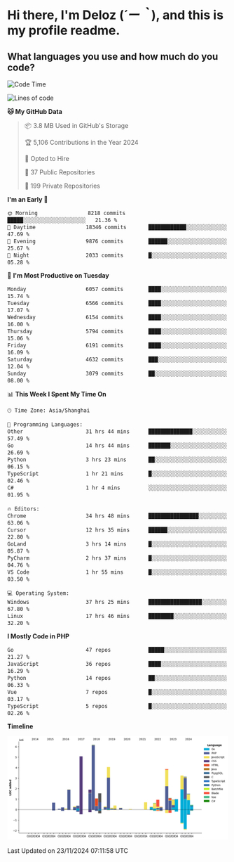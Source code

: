 # **Hi there, I'm Deloz (*´ー｀*), and this is my profile readme.**

## **What languages you use and how much do you code?**

<!--START_SECTION:waka-->
![Code Time](http://img.shields.io/badge/Code%20Time-5%2C106%20hrs%2038%20mins-blue)

![Lines of code](https://img.shields.io/badge/From%20Hello%20World%20I%27ve%20Written-42.4%20million%20lines%20of%20code-blue)

**🐱 My GitHub Data** 

> 📦 3.8 MB Used in GitHub's Storage 
 > 
> 🏆 5,106 Contributions in the Year 2024
 > 
> 💼 Opted to Hire
 > 
> 📜 37 Public Repositories 
 > 
> 🔑 199 Private Repositories 
 > 
**I'm an Early 🐤** 

```text
🌞 Morning                8218 commits        █████░░░░░░░░░░░░░░░░░░░░   21.36 % 
🌆 Daytime                18346 commits       ████████████░░░░░░░░░░░░░   47.69 % 
🌃 Evening                9876 commits        ██████░░░░░░░░░░░░░░░░░░░   25.67 % 
🌙 Night                  2033 commits        █░░░░░░░░░░░░░░░░░░░░░░░░   05.28 % 
```
📅 **I'm Most Productive on Tuesday** 

```text
Monday                   6057 commits        ████░░░░░░░░░░░░░░░░░░░░░   15.74 % 
Tuesday                  6566 commits        ████░░░░░░░░░░░░░░░░░░░░░   17.07 % 
Wednesday                6154 commits        ████░░░░░░░░░░░░░░░░░░░░░   16.00 % 
Thursday                 5794 commits        ████░░░░░░░░░░░░░░░░░░░░░   15.06 % 
Friday                   6191 commits        ████░░░░░░░░░░░░░░░░░░░░░   16.09 % 
Saturday                 4632 commits        ███░░░░░░░░░░░░░░░░░░░░░░   12.04 % 
Sunday                   3079 commits        ██░░░░░░░░░░░░░░░░░░░░░░░   08.00 % 
```


📊 **This Week I Spent My Time On** 

```text
🕑︎ Time Zone: Asia/Shanghai

💬 Programming Languages: 
Other                    31 hrs 44 mins      ██████████████░░░░░░░░░░░   57.49 % 
Go                       14 hrs 44 mins      ███████░░░░░░░░░░░░░░░░░░   26.69 % 
Python                   3 hrs 23 mins       ██░░░░░░░░░░░░░░░░░░░░░░░   06.15 % 
TypeScript               1 hr 21 mins        █░░░░░░░░░░░░░░░░░░░░░░░░   02.46 % 
C#                       1 hr 4 mins         ░░░░░░░░░░░░░░░░░░░░░░░░░   01.95 % 

🔥 Editors: 
Chrome                   34 hrs 48 mins      ████████████████░░░░░░░░░   63.06 % 
Cursor                   12 hrs 35 mins      ██████░░░░░░░░░░░░░░░░░░░   22.80 % 
GoLand                   3 hrs 14 mins       █░░░░░░░░░░░░░░░░░░░░░░░░   05.87 % 
PyCharm                  2 hrs 37 mins       █░░░░░░░░░░░░░░░░░░░░░░░░   04.76 % 
VS Code                  1 hr 55 mins        █░░░░░░░░░░░░░░░░░░░░░░░░   03.50 % 

💻 Operating System: 
Windows                  37 hrs 25 mins      █████████████████░░░░░░░░   67.80 % 
Linux                    17 hrs 46 mins      ████████░░░░░░░░░░░░░░░░░   32.20 % 
```

**I Mostly Code in PHP** 

```text
Go                       47 repos            █████░░░░░░░░░░░░░░░░░░░░   21.27 % 
JavaScript               36 repos            ████░░░░░░░░░░░░░░░░░░░░░   16.29 % 
Python                   14 repos            ██░░░░░░░░░░░░░░░░░░░░░░░   06.33 % 
Vue                      7 repos             █░░░░░░░░░░░░░░░░░░░░░░░░   03.17 % 
TypeScript               5 repos             █░░░░░░░░░░░░░░░░░░░░░░░░   02.26 % 
```



**Timeline**

![Lines of Code chart](https://raw.githubusercontent.com/deloz/deloz/main/assets/bar_graph.png)


 Last Updated on 23/11/2024 07:11:58 UTC
<!--END_SECTION:waka-->
